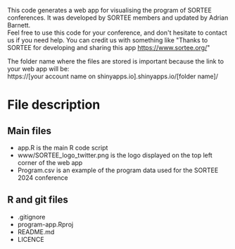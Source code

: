 This code generates a web app for visualising the program of SORTEE conferences.
It was developed by SORTEE members and updated by Adrian Barnett.  
Feel free to use this code for your conference, and don't hesitate to contact us if you need help. You can credit us with something like "Thanks to SORTEE for developing and sharing this app https://www.sortee.org/"

The folder name where the files are stored is important because the link to your web app will be:    
https://[your account name on shinyapps.io].shinyapps.io/[folder name]/

# File description
## Main files
+ app.R is the main R code script
+ www/SORTEE_logo_twitter.png is the logo displayed on the top left corner of the web app
+ Program.csv is an example of the program data used for the SORTEE 2024 conference

## R and git files
+ .gitignore
+ program-app.Rproj
+ README.md
+ LICENCE
